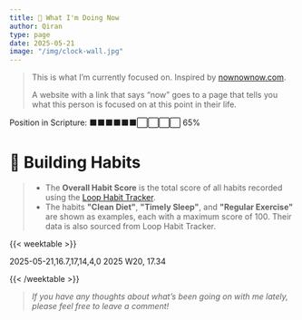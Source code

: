 ```yaml
---
title: 🧭 What I'm Doing Now
author: Qiran
type: page
date: 2025-05-21
image: "/img/clock-wall.jpg"
---
```

> This is what I’m currently focused on. Inspired by [nownownow.com](https://nownownow.com/about).
>
> A website with a link that says “now” goes to a page that tells you what this person is focused on at this point in their life.

<!--<div style="clear: both;">-->
<!--<iframe src="https://twisty-change-610.notion.site/ebd/1fc21e6176cd8080be08ea1b2214e8b3?v=1fc21e6176cd813b966e000c20634f61" width="100%" height="600" frameborder="0" allowfullscreen></iframe>-->   
<!--</div>-->



Position in Scripture: ⬛⬛⬛⬛⬛⬛⬜⬜⬜⬜ 65%



# 🌳 Building Habits

> - The **Overall Habit Score** is the total score of all habits recorded using the [Loop Habit Tracker](https://loophabits.org/).
> - The habits **"Clean Diet"**, **"Timely Sleep"**, and **"Regular Exercise"** are shown as examples, each with a maximum score of 100. Their data is also sourced from Loop Habit Tracker.

{{< weektable >}}

2025-05-21,16.7,17,14,4,0
2025 W20, 17.34

{{< /weektable >}}  

> *If you have any thoughts about what’s been going on with me lately, please feel free to leave a comment!*
